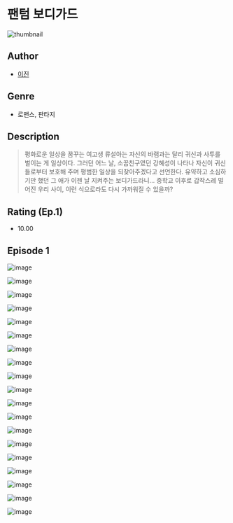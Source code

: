 # 팬텀 보디가드
![thumbnail](https://image-comic.pstatic.net/user_contents_data/challenge_comic/2023/05/23/366113/upload_3631361688201475129_480x623.jpeg)

## Author
- [이진](https://comic.naver.com/artistTitle?id=366113)

## Genre
- 로맨스, 판타지

## Description
> 평화로운 일상을 꿈꾸는 여고생 류설아는 자신의 바램과는 달리 귀신과 사투를 벌이는 게 일상이다. 그러던 어느 날, 소꿉친구였던 강혜성이 나타나 자신이 귀신들로부터 보호해 주며 평범한 일상을 되찾아주겠다고 선언한다. 유약하고 소심하기만 했던 그 애가 이젠 날 지켜주는 보디가드라니... 중학교 이후로 갑작스레 멀어진 우리 사이, 이런 식으로라도 다시 가까워질 수 있을까?


## Rating (Ep.1)
- 10.00

## Episode 1
![image](https://image-comic.pstatic.net/user_contents_data/challenge_comic/2023/05/23/366113/upload_7147275716255966817.jpeg)

![image](https://image-comic.pstatic.net/user_contents_data/challenge_comic/2023/05/23/366113/upload_3977580303343563320.jpeg)

![image](https://image-comic.pstatic.net/user_contents_data/challenge_comic/2023/05/23/366113/upload_7017231863297499749.jpeg)

![image](https://image-comic.pstatic.net/user_contents_data/challenge_comic/2023/05/23/366113/upload_7018078693338787897.jpeg)

![image](https://image-comic.pstatic.net/user_contents_data/challenge_comic/2023/05/23/366113/upload_4063431253521883959.jpeg)

![image](https://image-comic.pstatic.net/user_contents_data/challenge_comic/2023/05/23/366113/upload_3558232061722702691.jpeg)

![image](https://image-comic.pstatic.net/user_contents_data/challenge_comic/2023/05/23/366113/upload_3761459383695401573.jpeg)

![image](https://image-comic.pstatic.net/user_contents_data/challenge_comic/2023/05/23/366113/upload_7291664472259770721.jpeg)

![image](https://image-comic.pstatic.net/user_contents_data/challenge_comic/2023/05/23/366113/upload_3906930063452682596.jpeg)

![image](https://image-comic.pstatic.net/user_contents_data/challenge_comic/2023/05/23/366113/upload_3761457201079925090.jpeg)

![image](https://image-comic.pstatic.net/user_contents_data/challenge_comic/2023/05/23/366113/upload_7148399407794763831.jpeg)

![image](https://image-comic.pstatic.net/user_contents_data/challenge_comic/2023/05/23/366113/upload_7221861078117266998.jpeg)

![image](https://image-comic.pstatic.net/user_contents_data/challenge_comic/2023/05/23/366113/upload_7077178554973381943.jpeg)

![image](https://image-comic.pstatic.net/user_contents_data/challenge_comic/2023/05/23/366113/upload_7148110051589567285.jpeg)

![image](https://image-comic.pstatic.net/user_contents_data/challenge_comic/2023/05/23/366113/upload_3918755537938035509.jpeg)

![image](https://image-comic.pstatic.net/user_contents_data/challenge_comic/2023/05/23/366113/upload_7233679513919435366.jpeg)

![image](https://image-comic.pstatic.net/user_contents_data/challenge_comic/2023/05/23/366113/upload_3487019094495213409.jpeg)

![image](https://image-comic.pstatic.net/user_contents_data/challenge_comic/2023/05/23/366113/upload_3761404231214523449.jpeg)

![image](https://image-comic.pstatic.net/user_contents_data/challenge_comic/2023/05/23/366113/upload_4050197742875600433.jpeg)
